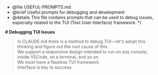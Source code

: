 * @file USEFUL-PROMPTS.md
 * @brief Useful prompts for debugging and development
 * @details This file contains prompts that can be used to debug issues, especially related to the TUI (Text User Interface) framework.
 */

 **# Debugging TUI Issues**
> In CLAUDE.md there is a method to debug TUI—let's adopt this thinking and figure out the root cause of this.  
> We support a responsive design intended to run on any console, inside VSCode, on a terminal, and so on.  
> We must have a flawless TUI framework.  
> Interface is key to success.

